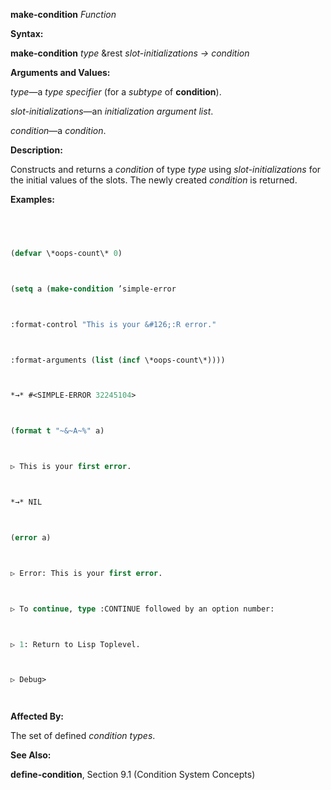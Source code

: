 **make-condition** *Function* 



**Syntax:** 



**make-condition** *type* &amp;rest *slot-initializations → condition* 



**Arguments and Values:** 



*type*—a *type specifier* (for a *subtype* of **condition**). 



*slot-initializations*—an *initialization argument list*. 



*condition*—a *condition*. 







 



 



**Description:** 



Constructs and returns a *condition* of type *type* using *slot-initializations* for the initial values of the slots. The newly created *condition* is returned. 



**Examples:**
```lisp
 



(defvar \*oops-count\* 0) 



(setq a (make-condition ’simple-error 



:format-control "This is your &#126;:R error." 



:format-arguments (list (incf \*oops-count\*)))) 



*→* #<SIMPLE-ERROR 32245104> 



(format t "~&~A~%" a) 



▷ This is your first error. 



*→* NIL 



(error a) 



▷ Error: This is your first error. 



▷ To continue, type :CONTINUE followed by an option number: 



▷ 1: Return to Lisp Toplevel. 



▷ Debug> 




```
**Affected By:** 



The set of defined *condition types*. 



**See Also:** 



**define-condition**, Section 9.1 (Condition System Concepts) 



